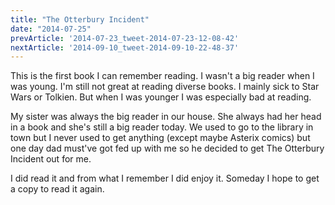 ```yaml
---
title: "The Otterbury Incident"
date: "2014-07-25"
prevArticle: '2014-07-23_tweet-2014-07-23-12-08-42'
nextArticle: '2014-09-10_tweet-2014-09-10-22-48-37'
---
```

This is the first book I can remember reading. I wasn't a big reader when I was young. I'm still not great at reading diverse books. I mainly sick to Star Wars or Tolkien. But when I was younger I was especially bad at reading.

My sister was always the big reader in our house. She always had her head in a book and she's still a big reader today. We used to go to the library in town but I never used to get anything (except maybe Asterix comics) but one day dad must've got fed up with me so he decided to get The Otterbury Incident out for me.

I did read it and from what I remember I did enjoy it. Someday I hope to get a copy to read it again.

